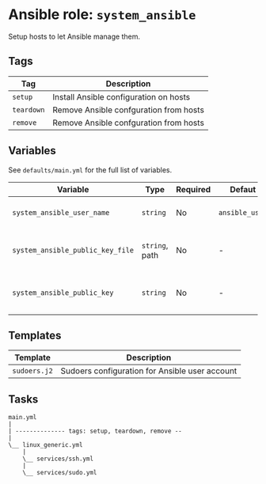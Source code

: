 # Ansible role: `system_ansible`

Setup hosts to let Ansible manage them.

## Tags

| Tag        | Description                            |
|------------|----------------------------------------|
| `setup`    | Install Ansible configuration on hosts |
| `teardown` | Remove Ansible confguration from hosts |
| `remove`   | Remove Ansible confguration from hosts |

## Variables

See `defaults/main.yml` for the full list of variables.

| Variable                         | Type           | Required | Defaut         | Description                            |
|----------------------------------|----------------|----------|----------------|----------------------------------------|
| `system_ansible_user_name`       | `string`       | No       | `ansible_user` | Ansible user account                   |
| `system_ansible_public_key_file` | `string`, path | No       | -              | Ansible account public key file (path) |
| `system_ansible_public_key`      | `string`       | No       | -              | Ansible account public key content     |

## Templates

| Template     | Description                                    |
|--------------|------------------------------------------------|
| `sudoers.j2` | Sudoers configuration for Ansible user account |

## Tasks

```text
main.yml
|
| -------------- tags: setup, teardown, remove --
|
\__ linux_generic.yml
    |
    \__ services/ssh.yml
    |
    \__ services/sudo.yml
```
